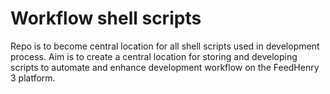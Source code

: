 # Workflow shell scripts

Repo is to become central location for all shell scripts used in development
process. Aim is to create a central location for storing and developing scripts
to automate and enhance development workflow on the FeedHenry 3 platform.

